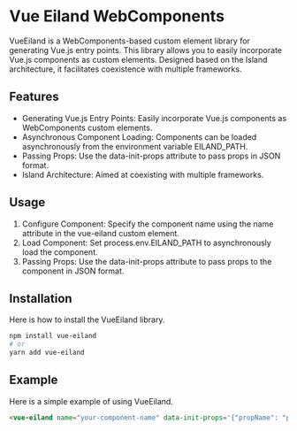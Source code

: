 # Vue Eiland WebComponents
VueEiland is a WebComponents-based custom element library for generating Vue.js entry points. 
This library allows you to easily incorporate Vue.js components as custom elements. 
Designed based on the Island architecture, it facilitates coexistence with multiple frameworks.

## Features
- Generating Vue.js Entry Points: Easily incorporate Vue.js components as WebComponents custom elements.
- Asynchronous Component Loading: Components can be loaded asynchronously from the environment variable EILAND_PATH.
- Passing Props: Use the data-init-props attribute to pass props in JSON format.
- Island Architecture: Aimed at coexisting with multiple frameworks.

## Usage
1. Configure Component: Specify the component name using the name attribute in the vue-eiland custom element.
2. Load Component: Set process.env.EILAND_PATH to asynchronously load the component.
3. Passing Props: Use the data-init-props attribute to pass props to the component in JSON format.

## Installation
Here is how to install the VueEiland library.

``` bash
npm install vue-eiland
# or
yarn add vue-eiland
```

## Example
Here is a simple example of using VueEiland.

``` html
<vue-eiland name="your-component-name" data-init-props='{"propName": "propValue"}'></vue-eiland>
```
